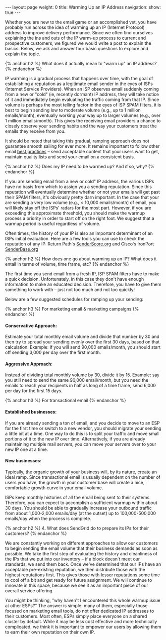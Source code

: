 --- layout: page weight: 0 title: Warming Up an IP Address navigation:
show: true ---

Whether you are new to the email game or an accomplished vet, you have
probably run across the idea of warming up an IP (Internet Protocol)
address to improve delivery performance. Since we often find ourselves
explaining the ins and outs of the IP warm-up process to current and
prospective customers, we figured we would write a post to explain the
basics. Below, we ask and answer four basic questions to explore and
explain the topic.

{% anchor h2 %} What does it actually mean to "warm up" an IP address?
{% endanchor %}

IP warming is a gradual process that happens over time, with the goal of
establishing a reputation as a legitimate email sender in the eyes of
ISPs (Internet Service Providers). When an ISP observes email suddenly
coming from a new or "cold" (ie, recently dormant) IP address, they will
take notice of it and immediately begin evaluating the traffic coming
from that IP. Since volume is perhaps the most telling factor in the
eyes of ISP SPAM filters, it is best to begin sending low to moderate
volume (e.g., up to 1 million emails/month), eventually working your way
up to larger volumes (e.g., over 1 million emails/month). This gives the
receiving email providers a chance to closely observe your sending
habits and the way your customers treat the emails they receive from
you.

It should be noted that taking this gradual, ramping approach does not
guarantee smooth sailing for ever more. It remains important to follow
other email [best
practices](http://blog.sendgrid.com/10-tips-to-keep-email-out-of-the-spam-folder)
– send acceptable content that your users want to get, maintain quality
lists and send your email on a consistent basis.

{% anchor h2 %} Does my IP need to be warmed up? And if so, why? {%
endanchor %}

If you are sending email from a new or cold" IP address, the various
ISPs have no basis from which to assign you a sending reputation. Since
this reputation will eventually determine whether or not your emails
will get past their SPAM filters, it's obviously pretty darn important.
In the case that your are sending a very low volume (e.g., \< 10,000
emails/month) of email, you will likely stay off the ISPs' radars for
the most part. However, if you are exceeding this approximate threshold,
you should make the warmup process a priority in order to start off on
the right foot. We suggest that a warmup period is useful regardless of
volume.

Often times, the history of your IP is also an important determinant of
an ISPs initial evaluation. Here are a few tools you can use to check
the reputation of any IP: Return Path's
[SenderScore.org](https://senderscore.org) and Cisco's IronPort
[SenderBase.org](http://www.senderbase.org)

{% anchor h2 %} How does one go about warming up an IP? What does it
entail in terms of volume, time frame, etc? {% endanchor %}

The first time you send email from a fresh IP, ISP SPAM filters have to
make a quick decision. Unfortunately, in this case they don't have
enough information to make an educated decision. Therefore, you have to
give them something to work with – just not too much and not too
quickly!

Below are a few suggested schedules for ramping up your sending:

{% anchor h3 %} For marketing email & marketing campaigns {% endanchor
%}

#### Conservative Approach:

Estimate your total monthly email volume and divide that number by 30
and then try to spread your sending evenly over the first 30 days, based
on that calculation. Example: if you will send 90,000 emails/month, you
should start off sending 3,000 per day over the first month.

#### Aggressive Approach:

Instead of dividing total monthly volume by 30, divide it by 15.
Example: say you still need to send the same 90,000 email/month, but you
need the emails to reach your recipients in half as long of a time
frame, send 6,000 per day for the first 15 days.

{% anchor h3 %} For transactional email {% endanchor %}

#### Established businesses:

If you are already sending a ton of email, and you decide to move to an
ESP for the first time or switch to a new vendor, you should migrate
your sending a little bit at a time. One way to do this is to split your
traffic and move small portions of it to the new IP over time.
Alternatively, if you are already maintaining multiple mail servers, you
can move your servers over to your new IP one at a time.

#### New businesses:

Typically, the organic growth of your business will, by its nature,
create an ideal ramp. Since transactional email is usually dependent on
the number of users you have, the growth in your customer base will
create a nice, comfortable growth curve in your email volume.

ISPs keep monthly histories of all the email being sent to their
systems. Therefore, you can expect to accomplish a sufficient warmup
within about 30 days. You should be able to gradually increase your
outbound traffic from about 1,000-2,000 emails/day (at the outset) up to
100,000-500,000 emails/day when the process is complete.

{% anchor h2 %} 4. What does SendGrid do to prepare its IPs for their
customers? {% endanchor %}

We are constantly working on different approaches to allow our customers
to begin sending the email volume that their business demands as soon as
possible. We take the first step of evaluating the history and
cleanliness of the IPs that we put into our inventory – if a block
doesn't meet our standards, we send them back. Once we've determined
that our IPs have an acceptable pre-existing reputation, we then
distribute those with the highest reputations first. This gives those
with lesser reputations some time to cool off a bit and get ready for
future assignment. We will continue to innovate in this space, because
we see it as an important piece of our overall service offering.

You might be thinking, "why haven't I encountered this whole warmup
issue at other ESPs?" The answer is simple: many of them, especially
those focused on marketing email tools, do not offer dedicated IP
addresses to their customers. Most often, ESPs simply place everyone on
a shared cluster by default. While it may be less cost effective and
more technically complicated, we think it is important to empower our
users by allowing them to earn their own reputation on their own IP.
